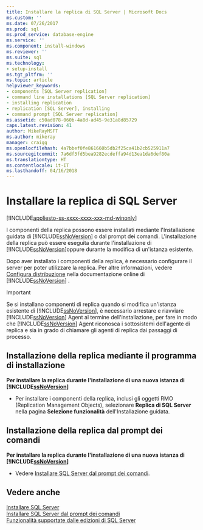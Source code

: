 ```yaml
---
title: Installare la replica di SQL Server | Microsoft Docs
ms.custom: ''
ms.date: 07/26/2017
ms.prod: sql
ms.prod_service: database-engine
ms.service: ''
ms.component: install-windows
ms.reviewer: ''
ms.suite: sql
ms.technology:
- setup-install
ms.tgt_pltfrm: ''
ms.topic: article
helpviewer_keywords:
- components [SQL Server replication]
- command line installations [SQL Server replication]
- installing replication
- replication [SQL Server], installing
- command prompt [SQL Server replication]
ms.assetid: c50ad078-060b-4a8d-ad45-9e31a8d85729
caps.latest.revision: 41
author: MikeRayMSFT
ms.author: mikeray
manager: craigg
ms.openlocfilehash: 4a7bbef0fe861660b5db2f25ca41b2cb525911a7
ms.sourcegitcommit: 7a6df3fd5bea9282ecdeffa94d13ea1da6def80a
ms.translationtype: HT
ms.contentlocale: it-IT
ms.lasthandoff: 04/16/2018
---
```

# <a name="install-sql-server-replication"></a>Installare la replica di SQL Server

[!INCLUDE[appliesto-ss-xxxx-xxxx-xxx-md-winonly](../../includes/appliesto-ss-xxxx-xxxx-xxx-md-winonly.md)]

I componenti della replica possono essere installati mediante l'Installazione guidata di [!INCLUDE[ssNoVersion](../../includes/ssnoversion-md.md)] o dal prompt dei comandi. L'installazione della replica può essere eseguita durante l'installazione di [!INCLUDE[ssNoVersion](../../includes/ssnoversion-md.md)]oppure durante la modifica di un'istanza esistente.  
  
Dopo aver installato i componenti della replica, è necessario configurare il server per poter utilizzare la replica. Per altre informazioni, vedere [Configura distribuzione](../../relational-databases/replication/configure-distribution.md) nella documentazione online di [!INCLUDE[ssNoVersion](../../includes/ssnoversion-md.md)] .  
  
>[!IMPORTANT]  
>Se si installano componenti di replica quando si modifica un'istanza esistente di [!INCLUDE[ssNoVersion](../../includes/ssnoversion-md.md)], è necessario arrestare e riavviare [!INCLUDE[ssNoVersion](../../includes/ssnoversion-md.md)] Agent al termine dell'installazione, per fare in modo che [!INCLUDE[ssNoVersion](../../includes/ssnoversion-md.md)] Agent riconosca i sottosistemi dell'agente di replica e sia in grado di chiamare gli agenti di replica dai passaggi di processo.  
  
## <a name="installing-replication-by-using-setup"></a>Installazione della replica mediante il programma di installazione  
**Per installare la replica durante l'installazione di una nuova istanza di [!INCLUDE[ssNoVersion](../../includes/ssnoversion-md.md)]**  
  
- Per installare i componenti della replica, inclusi gli oggetti RMO (Replication Management Objects), selezionare **Replica di SQL Server** nella pagina **Selezione funzionalità** dell'Installazione guidata.  
  
## <a name="installing-replication-from-the-command-prompt"></a>Installazione della replica dal prompt dei comandi  
 **Per installare la replica durante l'installazione di una nuova istanza di [!INCLUDE[ssNoVersion](../../includes/ssnoversion-md.md)]**  
  
- Vedere [Installare SQL Server dal prompt dei comandi](../../database-engine/install-windows/install-sql-server-2016-from-the-command-prompt.md).  
  
## <a name="see-also"></a>Vedere anche  
 [Installare SQL Server](../../database-engine/install-windows/install-sql-server.md)   
 [Installare SQL Server dal prompt dei comandi](../../database-engine/install-windows/install-sql-server-2016-from-the-command-prompt.md)   
 [Funzionalità supportate dalle edizioni di SQL Server](../../sql-server/editions-and-components-of-sql-server-2017.md)  
  
  
